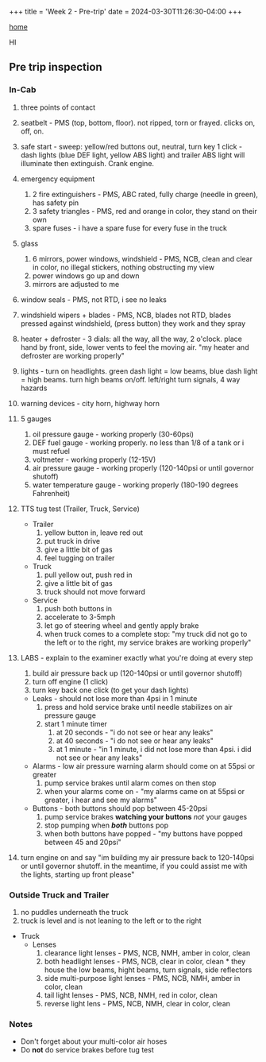 +++
title = 'Week 2 - Pre-trip'
date = 2024-03-30T11:26:30-04:00
+++

[home](../)

HI

## Pre trip inspection

### In-Cab

1. three points of contact
1. seatbelt - PMS (top, bottom, floor). not ripped, torn or frayed. clicks on, off, on.
1. safe start - sweep: yellow/red buttons out, neutral, turn key 1 click - dash lights (blue DEF light, yellow ABS light) and trailer ABS light will illuminate then extinguish. Crank engine.
1. emergency equipment
    1. 2 fire extinguishers - PMS, ABC rated, fully charge (needle in green), has safety pin
    1. 3 safety triangles - PMS, red and orange in color, they stand on their own
    1. spare fuses - i have a spare fuse for every fuse in the truck
1. glass
    1. 6 mirrors, power windows, windshield - PMS, NCB, clean and clear in color, no illegal stickers, nothing obstructing my view
    1. power windows go up and down
    1. mirrors are adjusted to me
1. window seals - PMS, not RTD, i see no leaks
1. windshield wipers + blades - PMS, NCB, blades not RTD, blades pressed against windshield, (press button) they work and they spray
1. heater + defroster - 3 dials: all the way, all the way, 2 o'clock. place hand by front, side, lower vents to feel the moving air. "my heater and defroster are working properly"
1. lights - turn on headlights. green dash light = low beams, blue dash light = high beams. turn high beams on/off. left/right turn signals, 4 way hazards
1. warning devices - city horn, highway horn
1. 5 gauges
    1. oil pressure gauge - working properly (30-60psi)
    1. DEF fuel gauge - working properly. no less than 1/8 of a tank or i must refuel
    1. voltmeter - working properly (12-15V)
    1. air pressure gauge - working properly (120-140psi or until governor shutoff)
    1. water temperature gauge - working properly (180-190 degrees Fahrenheit)
1. TTS tug test (Trailer, Truck, Service)
    * Trailer
        1. yellow button in, leave red out
        1. put truck in drive
        1. give a little bit of gas
        1. feel tugging on trailer
    * Truck
        1. pull yellow out, push red in
        1. give a little bit of gas
        1. truck should not move forward
    * Service
        1. push both buttons in
        1. accelerate to 3-5mph
        1. let go of steering wheel and gently apply brake
        1. when truck comes to a complete stop: "my truck did not go to the left or to the right, my service brakes are working properly"
1. LABS - explain to the examiner exactly what you're doing at every step
    1. build air pressure back up (120-140psi or until governor shutoff)
    1. turn off engine (1 click)
    1. turn key back one click (to get your dash lights)

    * Leaks - should not lose more than 4psi in 1 minute
      1. press and hold service brake until needle stabilizes on air pressure gauge
      1. start 1 minute timer
          1. at 20 seconds - "i do not see or hear any leaks"
          1. at 40 seconds - "i do not see or hear any leaks"
          1. at 1 minute - "in 1 minute, i did not lose more than 4psi. i did not see or hear any leaks"
    * Alarms - low air pressure warning alarm should come on at 55psi or greater
      1. pump service brakes until alarm comes on then stop
      1. when your alarms come on - "my alarms came on at 55psi or greater, i hear and see my alarms"
    * Buttons - both buttons should pop between 45-20psi
      1. pump service brakes **watching your buttons** *not* your gauges
      1. stop pumping when ***both*** buttons pop
      1. when both buttons have popped - "my buttons have popped between 45 and 20psi"
1. turn engine on and say "im building my air pressure back to 120-140psi or until governor shutoff. in the meantime, if you could assist me with the lights, starting up front please"

### Outside Truck and Trailer

1. no puddles underneath the truck
1. truck is level and is not leaning to the left or to the right

* Truck
  * Lenses
      1. clearance light lenses - PMS, NCB, NMH, amber in color, clean
      1. both headlight lenses - PMS, NCB, clear in color, clean
        * they house the low beams, hight beams, turn signals, side reflectors
      1. side multi-purpose light lenses - PMS, NCB, NMH, amber in color, clean
      1. tail light lenses - PMS, NCB, NMH, red in color, clean
      1. reverse light lens - PMS, NCB, NMH, clear in color, clean

### Notes

* Don't forget about your multi-color air hoses
* Do **not** do service brakes before tug test
